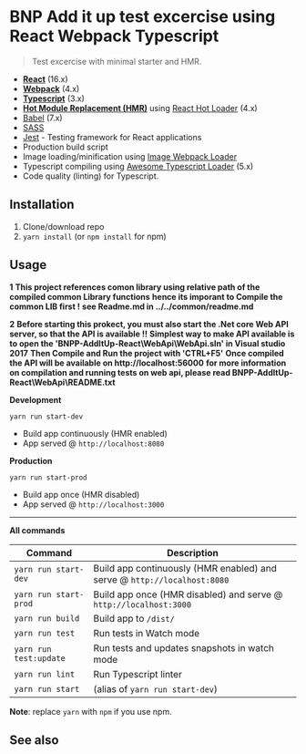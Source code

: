 # BNP Add it up test excercise using React Webpack Typescript
> Test excercise with minimal starter and HMR.

* **[React](https://facebook.github.io/react/)** (16.x)
* **[Webpack](https://webpack.js.org/)** (4.x)
* **[Typescript](https://www.typescriptlang.org/)** (3.x)
* **[Hot Module Replacement (HMR)](https://webpack.js.org/concepts/hot-module-replacement/)** using [React Hot Loader](https://github.com/gaearon/react-hot-loader) (4.x)
* [Babel](http://babeljs.io/) (7.x)
* [SASS](http://sass-lang.com/)
* [Jest](https://facebook.github.io/jest/) - Testing framework for React applications
* Production build script
* Image loading/minification using [Image Webpack Loader](https://github.com/tcoopman/image-webpack-loader)
* Typescript compiling using [Awesome Typescript Loader](https://github.com/s-panferov/awesome-typescript-loader) (5.x)
* Code quality (linting) for Typescript.

## Installation
1. Clone/download repo
2. `yarn install` (or `npm install` for npm)

## Usage

**1**
**This project references comon library using relative path of the compiled common Library functions**
**hence its imporant to Compile the common LIB first !**
**see Readme.md in ../../common/readme.md**

**2**
**Before starting this prokect, you must also start the .Net core Web API server, so that the API is available !!**
**Simplest way to make API available is to open the  'BNPP-AddItUp-React\WebApi\WebApi.sln' in Visual studio 2017**
**Then Compile and Run the project with 'CTRL+F5'**
**Once compiled the API will be available on http://localhost:56000**
**for more information on compilation and running tests on web api, please read BNPP-AddItUp-React\WebApi\README.txt**

**Development**

`yarn run start-dev`

* Build app continuously (HMR enabled)
* App served @ `http://localhost:8080`

**Production**

`yarn run start-prod`

* Build app once (HMR disabled)
* App served @ `http://localhost:3000`

---

**All commands**

| Command                | Description                                                              |
| ---------------------- | ------------------------------------------------------------------------ |
| `yarn run start-dev`   | Build app continuously (HMR enabled) and serve @ `http://localhost:8080` |
| `yarn run start-prod`  | Build app once (HMR disabled) and serve @ `http://localhost:3000`        |
| `yarn run build`       | Build app to `/dist/`                                                    |
| `yarn run test`        | Run tests  in Watch mode                                                 |
| `yarn run test:update` | Run tests and updates snapshots in watch mode                            |
| `yarn run lint`        | Run Typescript linter                                                    |
| `yarn run start`       | (alias of `yarn run start-dev`)                                          |

**Note**: replace `yarn` with `npm` if you use npm.

## See also

